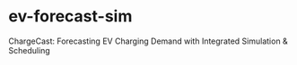 # ev-forecast-sim
ChargeCast: Forecasting EV Charging Demand with Integrated Simulation &amp; Scheduling

